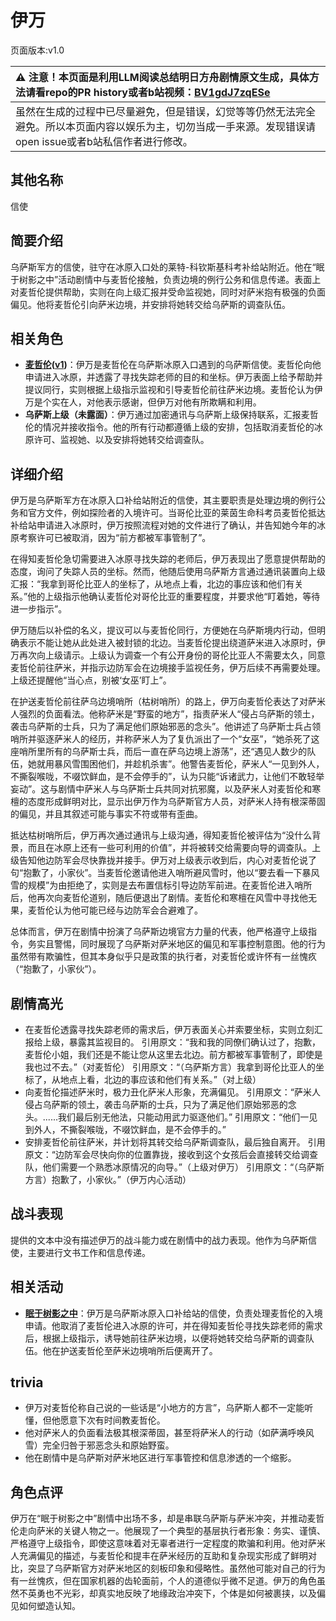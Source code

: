 # 伊万
页面版本:v1.0
 

| :warning: 注意！本页面是利用LLM阅读总结明日方舟剧情原文生成，具体方法请看repo的PR history或者b站视频：[BV1gdJ7zqESe](https://www.bilibili.com/video/BV1gdJ7zqESe/)         |
|:----------------------------|
| 虽然在生成的过程中已尽量避免，但是错误，幻觉等等仍然无法完全避免。所以本页面内容以娱乐为主，切勿当成一手来源。发现错误请open issue或者b站私信作者进行修改。|



## 其他名称
信使
## 简要介绍
乌萨斯军方的信使，驻守在冰原入口处的莱特-科钦斯基科考补给站附近。他在“眠于树影之中”活动剧情中与麦哲伦接触，负责边境的例行公务和信息传递。表面上对麦哲伦提供帮助，实则在向上级汇报并受命监视她，同时对萨米抱有极强的负面偏见。他将麦哲伦引向萨米边境，并安排将她转交给乌萨斯的调查队伍。
## 相关角色
-   **[麦哲伦](../char_v3/char_248_mgllan.md)([v1](char_248_mgllan.md))**：伊万是麦哲伦在乌萨斯冰原入口遇到的乌萨斯信使。麦哲伦向他申请进入冰原，并透露了寻找失踪老师的目的和坐标。伊万表面上给予帮助并提议同行，实则根据上级指示监视和引导麦哲伦前往萨米边境。麦哲伦认为伊万是个实在人，对他表示感谢，但伊万对他有所欺瞒和利用。
-   **乌萨斯上级（未露面）**：伊万通过加密通讯与乌萨斯上级保持联系，汇报麦哲伦的情况并接收指令。他的所有行动都遵循上级的安排，包括取消麦哲伦的冰原许可、监视她、以及安排将她转交给调查队。
## 详细介绍
伊万是乌萨斯军方在冰原入口补给站附近的信使，其主要职责是处理边境的例行公务和官方文件，例如探险者的入境许可。当哥伦比亚的莱茵生命科考员麦哲伦抵达补给站申请进入冰原时，伊万按照流程对她的文件进行了确认，并告知她今年的冰原考察许可已被取消，因为“前方都被军事管制了”。

在得知麦哲伦急切需要进入冰原寻找失踪的老师后，伊万表现出了愿意提供帮助的态度，询问了失踪人员的坐标。然而，他随后使用乌萨斯方言通过通讯装置向上级汇报：“我拿到哥伦比亚人的坐标了，从地点上看，北边的事应该和他们有关系。”他的上级指示他确认麦哲伦对哥伦比亚的重要程度，并要求他“盯着她，等待进一步指示”。

伊万随后以补偿的名义，提议可以与麦哲伦同行，方便她在乌萨斯境内行动，但明确表示不能让她从此处进入被封锁的北边。当麦哲伦提出绕道萨米进入冰原时，伊万再次向上级请示。上级认为调查一个有公开身份的哥伦比亚人不需要太久，同意麦哲伦前往萨米，并指示边防军会在边境接手监视任务，伊万后续不再需要处理。上级还提醒他“当心点，别被‘女巫’盯上”。

在护送麦哲伦前往萨乌边境哨所（枯树哨所）的路上，伊万向麦哲伦表达了对萨米人强烈的负面看法。他称萨米是“野蛮的地方”，指责萨米人“侵占乌萨斯的领土，袭击乌萨斯的士兵，只为了满足他们原始邪恶的念头”。他讲述了乌萨斯士兵占领哨所并驱逐萨米人的经历，并称萨米人为了复仇派出了一个“女巫”，“她杀死了这座哨所里所有的乌萨斯士兵，而后一直在萨乌边境上游荡”，还“遇见人数少的队伍，她就用暴风雪围困他们，并趁机杀害”。他警告麦哲伦，萨米人“一见到外人，不撕裂喉咙，不啜饮鲜血，是不会停手的”，认为只能“诉诸武力，让他们不敢轻举妄动”。这与剧情中萨米人与乌萨斯士兵共同对抗邪魔，以及萨米人对麦哲伦和寒檀的态度形成鲜明对比，显示出伊万作为乌萨斯官方人员，对萨米人持有根深蒂固的偏见，并且其叙述可能与事实不符或带有歪曲。

抵达枯树哨所后，伊万再次通过通讯与上级沟通，得知麦哲伦被评估为“没什么背景，而且在冰原上还有一些可利用的价值”，并将被转交给需要向导的调查队。上级告知他边防军会尽快靠拢并接手。伊万对上级表示收到后，内心对麦哲伦说了句“抱歉了，小家伙”。当麦哲伦邀请他进入哨所避风雪时，他以“要去看一下暴风雪的规模”为由拒绝了，实则是去布置信标引导边防军前进。在麦哲伦进入哨所后，他再次向麦哲伦道别，随后便退出了剧情。麦哲伦和寒檀在风雪中寻找他无果，麦哲伦认为他可能已经与边防军会合避难了。

总体而言，伊万在剧情中扮演了乌萨斯边境官方力量的代表，他严格遵守上级指令，务实且警惕，同时展现了乌萨斯对萨米地区的偏见和军事控制意图。他的行为虽然带有欺骗性，但其本身似乎只是政策的执行者，对麦哲伦或许怀有一丝愧疚（“抱歉了，小家伙”）。
## 剧情高光
- 在麦哲伦透露寻找失踪老师的需求后，伊万表面关心并索要坐标，实则立刻汇报给上级，暴露其监视目的。
    引用原文：“我和我的同僚们确认过了，抱歉，麦哲伦小姐，我们还是不能让您从这里去北边。前方都被军事管制了，即使是我也过不去。”（对麦哲伦）
    引用原文：“（乌萨斯方言）我拿到哥伦比亚人的坐标了，从地点上看，北边的事应该和他们有关系。”（对上级）
- 向麦哲伦描述萨米时，极力丑化萨米人形象，充满偏见。
    引用原文：“萨米人侵占乌萨斯的领土，袭击乌萨斯的士兵，只为了满足他们原始邪恶的念头。......我们最后别无他法，只能动用武力驱逐他们。”
    引用原文：“他们一见到外人，不撕裂喉咙，不啜饮鲜血，是不会停手的。”
- 安排麦哲伦前往萨米，并计划将其转交给乌萨斯调查队，最后独自离开。
    引用原文：“边防军会尽快向你的位置靠拢，接收到这个女孩后会直接转交给调查队，他们需要一个熟悉冰原情况的向导。”（上级对伊万）
    引用原文：“（乌萨斯方言）抱歉了，小家伙。”（伊万内心活动）
## 战斗表现
提供的文本中没有描述伊万的战斗能力或在剧情中的战力表现。他作为乌萨斯信使，主要进行文书工作和信息传递。
## 相关活动
-   **[眠于树影之中](../stories/act15mini.md)**：伊万是乌萨斯冰原入口补给站的信使，负责处理麦哲伦的入境申请。他取消了麦哲伦进入冰原的许可，并在得知麦哲伦寻找失踪老师的需求后，根据上级指示，诱导她前往萨米边境，以便将她转交给乌萨斯的调查队伍。他在护送麦哲伦至萨米边境哨所后便离开了。
## trivia
- 伊万对麦哲伦称自己说的一些话是“小地方的方言”，乌萨斯人都不一定能听懂，但他愿意下次有时间教麦哲伦。
- 他对萨米人的负面看法极其根深蒂固，甚至将萨米人的行动（如萨满呼唤风雪）完全归咎于邪恶念头和原始野蛮。
- 他在剧情中是乌萨斯对萨米地区进行军事管控和信息渗透的一个缩影。
## 角色点评
伊万在“眠于树影之中”剧情中出场不多，却是串联乌萨斯与萨米冲突，并推动麦哲伦走向萨米的关键人物之一。他展现了一个典型的基层执行者形象：务实、谨慎、严格遵守上级指令，即使这意味着对无辜者进行一定程度的欺骗和利用。他对萨米人充满偏见的描述，与麦哲伦和提丰在萨米经历的互助和复杂现实形成了鲜明对比，突显了乌萨斯官方对萨米地区的刻板印象和侵略性。虽然他可能对自己的行为有一丝愧疚，但在国家机器的齿轮面前，个人的道德似乎微不足道。伊万的角色虽然不英勇也不光彩，却真实地反映了地缘政治冲突下，个体是如何被裹挟，以及偏见如何塑造认知。